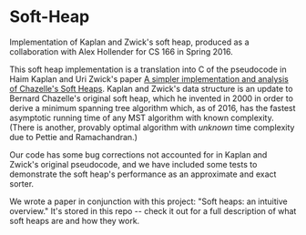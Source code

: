 # Soft-Heap
Implementation of Kaplan and Zwick's soft heap, produced as a collaboration with Alex Hollender for CS 166 in Spring 2016.

This soft heap implementation is a translation into C of the pseudocode in Haim Kaplan and Uri Zwick's paper [A simpler implementation and analysis of Chazelle's Soft Heaps](http://dx.doi.org/10.1137/1.9781611973068.53). Kaplan and Zwick's data structure is an update to Bernard Chazelle's original soft heap, which he invented in 2000 in order to derive a minimum spanning tree algorithm which, as of 2016, has the fastest asymptotic running time of any MST algorithm with known complexity. (There is another, provably optimal algorithm with _unknown_ time complexity due to Pettie and Ramachandran.)

Our code has some bug corrections not accounted for in Kaplan and Zwick's original pseudocode, and we have included some tests to demonstrate the soft heap's performance as an approximate and exact sorter.

We wrote a paper in conjunction with this project: "Soft heaps: an intuitive overview." It's stored in this repo -- check it out for a full description of what soft heaps are and how they work.
